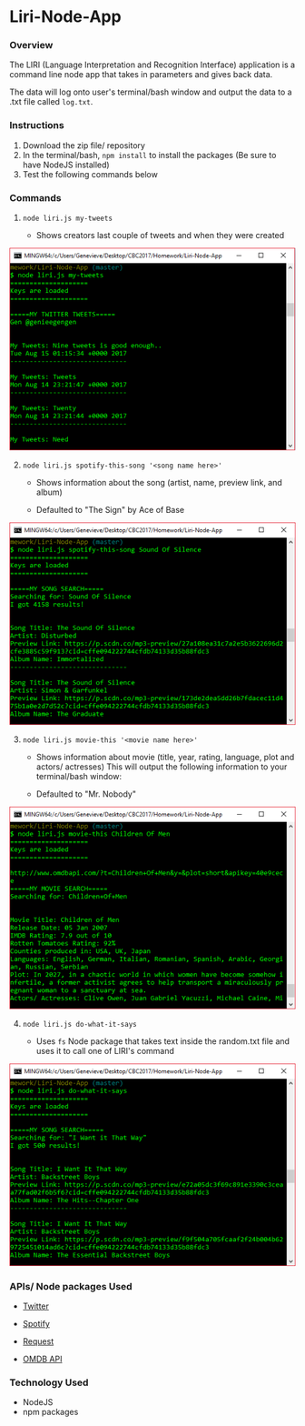 # Liri-Node-App


### Overview

The LIRI (Language Interpretation and Recognition Interface) application is a command line node app that takes in parameters and gives back data.

The data will log onto user's terminal/bash window and output the data to a .txt file  called `log.txt`.



### Instructions
1. Download the zip file/ repository
2. In the terminal/bash, `npm install` to install the packages (Be sure to have NodeJS installed)
3. Test the following commands below


### Commands

1. `node liri.js my-tweets`

   * Shows creators last couple of tweets and when they were created

![tweets](RM/tweet.png)

2. `node liri.js spotify-this-song '<song name here>'`

   * Shows information about the song (artist, name, preview link, and album)

   * Defaulted to "The Sign" by Ace of Base

![song](RM/song.png)


3. `node liri.js movie-this '<movie name here>'`

   *  Shows information about movie (title, year, rating, language, plot and actors/ actresses)
   This will output the following information to your terminal/bash window:

   * Defaulted to "Mr. Nobody" 

![movie](RM/movie.png)


4. `node liri.js do-what-it-says`
   
   * Uses `fs` Node package that takes text inside the random.txt file and uses it to call one of LIRI's command

![DIY](RM/diy.png)


### APIs/ Node packages Used

   * [Twitter](https://www.npmjs.com/package/twitter)
   
   * [Spotify](https://www.npmjs.com/package/node-spotify-api)
   
   * [Request](https://www.npmjs.com/package/request)
     
   * [OMDB API](http://www.omdbapi.com)


### Technology Used

   * NodeJS
   * npm packages
